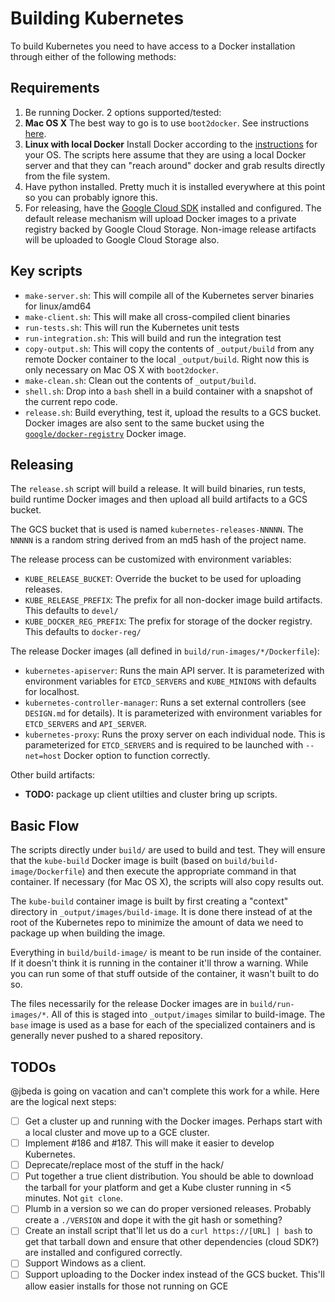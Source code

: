 # Building Kubernetes

To build Kubernetes you need to have access to a Docker installation through either of the following methods:

## Requirements

1. Be running Docker.  2 options supported/tested:
  1. **Mac OS X** The best way to go is to use `boot2docker`.  See instructions [here](https://docs.docker.com/installation/mac/).
  2. **Linux with local Docker**  Install Docker according to the [instructions](https://docs.docker.com/installation/#installation) for your OS.  The scripts here assume that they are using a local Docker server and that they can "reach around" docker and grab results directly from the file system.
2. Have python installed.  Pretty much it is installed everywhere at this point so you can probably ignore this.
3. For releasing, have the [Google Cloud SDK](https://developers.google.com/cloud/sdk/) installed and configured.  The default release mechanism will upload Docker images to a private registry backed by Google Cloud Storage.  Non-image release artifacts will be uploaded to Google Cloud Storage also.

## Key scripts

* `make-server.sh`: This will compile all of the Kubernetes server binaries for linux/amd64
* `make-client.sh`: This will make all cross-compiled client binaries
* `run-tests.sh`: This will run the Kubernetes unit tests
* `run-integration.sh`: This will build and run the integration test
* `copy-output.sh`: This will copy the contents of `_output/build` from any remote Docker container to the local `_output/build`.  Right now this is only necessary on Mac OS X with `boot2docker`.
* `make-clean.sh`: Clean out the contents of `_output/build`.
* `shell.sh`: Drop into a `bash` shell in a build container with a snapshot of the current repo code.
* `release.sh`: Build everything, test it, upload the results to a GCS bucket.  Docker images are also sent to the same bucket using the [`google/docker-registry`](https://registry.hub.docker.com/u/google/docker-registry/) Docker image.

## Releasing

The `release.sh` script will build a release.  It will build binaries, run tests, build runtime Docker images and then upload all build artifacts to a GCS bucket.

The GCS bucket that is used is named `kubernetes-releases-NNNNN`.  The `NNNNN` is a random string derived from an md5 hash of the project name.

The release process can be customized with environment variables:
* `KUBE_RELEASE_BUCKET`: Override the bucket to be used for uploading releases.
* `KUBE_RELEASE_PREFIX`: The prefix for all non-docker image build artifacts.  This defaults to `devel/`
* `KUBE_DOCKER_REG_PREFIX`: The prefix for storage of the docker registry.  This defaults to `docker-reg/`

The release Docker images (all defined in `build/run-images/*/Dockerfile`):
* `kubernetes-apiserver`: Runs the main API server. It is parameterized with environment variables for `ETCD_SERVERS` and `KUBE_MINIONS` with defaults for localhost.
* `kubernetes-controller-manager`: Runs a set external controllers (see `DESIGN.md` for details).  It is parameterized with environment variables for `ETCD_SERVERS` and `API_SERVER`.
* `kubernetes-proxy`: Runs the proxy server on each individual node.  This is parameterized for `ETCD_SERVERS` and is required to be launched with `--net=host` Docker option to function correctly.

Other build artifacts:
* **TODO:** package up client utilties and cluster bring up scripts.

## Basic Flow

The scripts directly under `build/` are used to build and test.  They will ensure that the `kube-build` Docker image is built (based on `build/build-image/Dockerfile`) and then execute the appropriate command in that container.  If necessary (for Mac OS X), the scripts will also copy results out.

The `kube-build` container image is built by first creating a "context" directory in `_output/images/build-image`.  It is done there instead of at the root of the Kubernetes repo to minimize the amount of data we need to package up when building the image.

Everything in `build/build-image/` is meant to be run inside of the container.  If it doesn't think it is running in the container it'll throw a warning.  While you can run some of that stuff outside of the container, it wasn't built to do so.

The files necessarily for the release Docker images are in `build/run-images/*`.  All of this is staged into `_output/images` similar to build-image.  The `base` image is used as a base for each of the specialized containers and is generally never pushed to a shared repository.

## TODOs

@jbeda is going on vacation and can't complete this work for a while.  Here are the logical next steps:

* [ ] Get a cluster up and running with the Docker images.  Perhaps start with a local cluster and move up to a GCE cluster.
* [ ] Implement #186 and #187.  This will make it easier to develop Kubernetes.
* [ ] Deprecate/replace most of the stuff in the hack/
* [ ] Put together a true client distribution.  You should be able to download the tarball for your platform and get a Kube cluster running in <5 minutes.  Not `git clone`.
* [ ] Plumb in a version so we can do proper versioned releases.  Probably create a `./VERSION` and dope it with the git hash or something?
* [ ] Create an install script that'll let us do a `curl https://[URL] | bash` to get that tarball down and ensure that other dependencies (cloud SDK?) are installed and configured correctly.
* [ ] Support Windows as a client.
* [ ] Support uploading to the Docker index instead of the GCS bucket.  This'll allow easier installs for those not running on GCE
